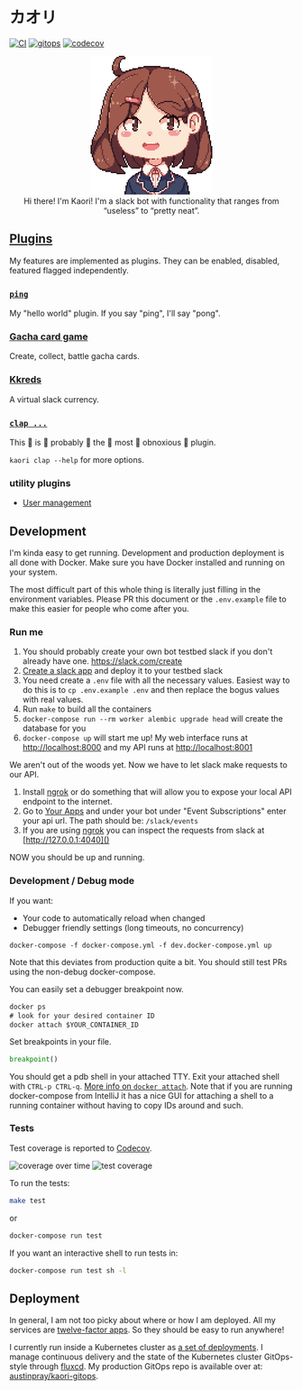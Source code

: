 # カオリ

[![CI](https://github.com/austinpray/kaori/workflows/CI/badge.svg?branch=master&event=push)](https://github.com/austinpray/kaori/actions?query=workflow%3ACI+event%3Apush+branch%3Amaster)
[![gitops](https://img.shields.io/badge/gitops-enabled-success.svg)](https://github.com/austinpray/kaori-gitops)
[![codecov](https://codecov.io/gh/austinpray/kaori/branch/master/graph/badge.svg)](https://codecov.io/gh/austinpray/kaori)


<p align="center">
<img width="216" src="static/images/kaori.png" alt="kaori!">
<br>
Hi there! I'm Kaori! I'm a slack bot with functionality that ranges from “useless” to “pretty neat”.
</p>


## [Plugins](kaori/plugins)

My features are implemented as plugins. They can be enabled, disabled, featured flagged independently.

### [`ping`](kaori/plugins/ping.py)

My "hello world" plugin. If you say "ping", I'll say "pong".

### [Gacha card game](kaori/plugins/gacha)

Create, collect, battle gacha cards.

### [Kkreds](kaori/plugins/kkreds)

A virtual slack currency.

### [`clap ...`](kaori/plugins/clap.py)

This :clap: is :clap: probably :clap: the :clap: most :clap: obnoxious :clap: plugin.

`kaori clap --help` for more options.

### utility plugins

- [User management](kaori/plugins/users)

<!--
## Features

### Mentions Graph

I can draw a directed graph of the mentions between all the people in your
slack. The vertices are people and the edges are the the mentions between two
people. The weight a particular edge represents how many times the head vertex
has mentioned the tail vertex.

![mentions demo](static/images/kizuna_mentions_demo.gif)

Example graph:

![mentions example](static/images/graph_example.png)
-->

## Development

I'm kinda easy to get running. Development and production deployment is all
done with Docker. Make sure you have Docker installed and running on your
system.

The most difficult part of this whole thing is literally just filling in the
environment variables. Please PR this document or the `.env.example` file to
make this easier for people who come after you.

### Run me

1. You should probably create your own bot testbed slack if you don't already
   have one. <https://slack.com/create>
1. [Create a slack app](https://api.slack.com/apps) and deploy it to your testbed slack
1. You need create a `.env` file with all the necessary values. Easiest way to
   do this is to `cp .env.example .env` and then replace the bogus values with
   real values.
1. Run `make` to build all the containers
1. `docker-compose run --rm worker alembic upgrade head` will create the
   database for you
1. `docker-compose up` will start me up! My web interface runs at
   [http://localhost:8000]() and my API runs at [http://localhost:8001]()


We aren't out of the woods yet. Now we have to let slack make requests to our API.

1. Install [ngrok][] or do something that will allow you to expose your local
   API endpoint to the internet.
2. Go to [Your Apps](https://api.slack.com/apps) and under your bot under
   "Event Subscriptions" enter your api url. The path should be:
   `/slack/events`
3. If you are using [ngrok][] you can inspect the requests from slack at
   [http://127.0.0.1:4040]()

NOW you should be up and running.

### Development / Debug mode

If you want:

- Your code to automatically reload when changed
- Debugger friendly settings (long timeouts, no concurrency)

```
docker-compose -f docker-compose.yml -f dev.docker-compose.yml up
```

Note that this deviates from production quite a bit. You should still test PRs using the non-debug docker-compose.

You can easily set a debugger breakpoint now.

```
docker ps
# look for your desired container ID
docker attach $YOUR_CONTAINER_ID
```

Set breakpoints in your file.

```python
breakpoint()
```

You should get a pdb shell in your attached TTY. Exit your attached shell with 
`CTRL-p CTRL-q`.
[More info on `docker attach`](https://docs.docker.com/engine/reference/commandline/attach/).
Note that if you are running docker-compose from IntelliJ it has a nice GUI for attaching a shell to a running container without having to copy IDs around and such.

### Tests

Test coverage is reported to [Codecov](https://codecov.io/gh/austinpray/kaori).

![coverage over time](https://codecov.io/gh/austinpray/kaori/branch/master/graphs/commits.svg)
![test coverage](https://codecov.io/gh/austinpray/kaori/branch/master/graphs/icicle.svg)

To run the tests:

```bash
make test
```

or

```bash
docker-compose run test
```

If you want an interactive shell to run tests in:

```bash
docker-compose run test sh -l
```

## Deployment

In general, I am not too picky about where or how I am deployed.
All my services are [twelve-factor apps](https://12factor.net/). So they should be easy to run anywhere!

I currently run inside a Kubernetes cluster as [a set of deployments](https://github.com/austinpray/kaori-gitops/tree/master/workloads).
I manage continuous delivery and the state of the Kubernetes cluster GitOps-style through [fluxcd][].
My production GitOps repo is available over at: [austinpray/kaori-gitops](https://github.com/austinpray/kaori-gitops).

[ngrok]: https://ngrok.com/
[fluxcd]: https://github.com/fluxcd/flux